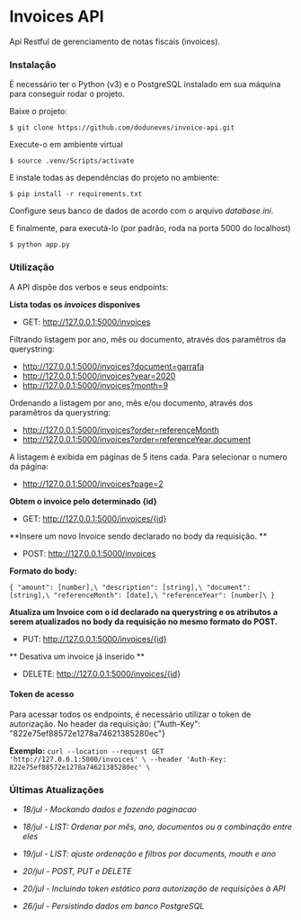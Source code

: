 # Invoices API

Api Restful de gerenciamento de notas fiscais (invoices).

### Instalação
É necessário ter o Python (v3) e o PostgreSQL instalado em sua máquina para conseguir rodar o projeto.

Baixe o projeto:

`$ git clone https://github.com/doduneves/invoice-api.git`

Execute-o em ambiente virtual

`$ source .venv/Scripts/activate`

E instale todas as dependências do projeto no ambiente:

`$ pip install -r requirements.txt`

Configure seus banco de dados de acordo com o arquivo *database.ini*. 

E finalmente, para executá-lo (por padrão, roda na porta 5000 do localhost)

`$ python app.py`

### Utilização

A API dispôe dos verbos e seus endpoints: 

**Lista todas os *invoices* disponíves**
- GET: http://127.0.0.1:5000/invoices

Filtrando listagem por ano, mês ou documento, através dos paramêtros da querystring:
- http://127.0.0.1:5000/invoices?document=garrafa
- http://127.0.0.1:5000/invoices?year=2020
- http://127.0.0.1:5000/invoices?month=9

Ordenando a listagem por ano, mês e/ou documento, através dos paramêtros da querystring:
- http://127.0.0.1:5000/invoices?order=referenceMonth
- http://127.0.0.1:5000/invoices?order=referenceYear,document

A listagem é exibida em páginas de 5 itens cada. Para selecionar o numero da página:
- http://127.0.0.1:5000/invoices?page=2


**Obtem o invoice pelo determinado {id}**

- GET: http://127.0.0.1:5000/invoices/{id}

**Insere um novo Invoice sendo declarado no body da requisição. **

- POST: http://127.0.0.1:5000/invoices

**Formato do body:**

`{
  "amount": [number],\
  "description": [string],\
  "document": [string],\
  "referenceMonth": [date],\
  "referenceYear": [number]\
}`

**Atualiza um Invoice com o id declarado na querystring e os atributos a serem atualizados no body da requisição no mesmo formato do POST.**

- PUT: http://127.0.0.1:5000/invoices/{id}


** Desativa um invoice já inserido **


- DELETE: http://127.0.0.1:5000/invoices/{id}


#### Token de acesso
Para acessar todos os endpoints, é necessário utilizar o token de autorização.
No header da requisição: {"Auth-Key": "822e75ef88572e1278a74621385280ec"}

**Exemplo:**
`curl --location --request GET 'http://127.0.0.1:5000/invoices' \
--header 'Auth-Key: 822e75ef88572e1278a74621385280ec' \`

### Últimas Atualizações

- *18/jul - Mockando dados e fazendo paginacao*

- *18/jul - LIST: Ordenar por mês, ano, documentos ou a combinação entre eles*

- *19/jul - LIST: ajuste ordenação e filtros por documents, mouth e ano*

- *20/jul - POST, PUT e DELETE*

- *20/jul - Incluindo token estático para autorização de requisições à API*

- *26/jul - Persistindo dados em banco PostgreSQL*


